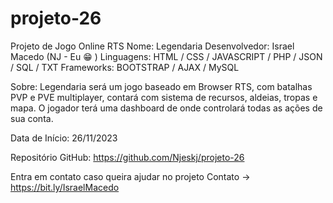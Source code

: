 # projeto-26
Projeto de Jogo Online RTS
Nome: Legendaria
Desenvolvedor: Israel Macedo (NJ - Eu :grin: )
Linguagens: HTML / CSS / JAVASCRIPT / PHP / JSON / SQL / TXT
Frameworks: BOOTSTRAP / AJAX / MySQL

Sobre:
Legendaria será um jogo baseado em Browser RTS, com batalhas PVP e PVE multiplayer, contará com sistema de recursos, aldeias, tropas e mapa. O jogador terá uma dashboard de onde controlará todas as ações de sua conta.

Data de Início: 26/11/2023

Repositório GitHub:
https://github.com/Njeskj/projeto-26

Entra em contato caso queira ajudar no projeto
Contato -> https://bit.ly/IsraelMacedo